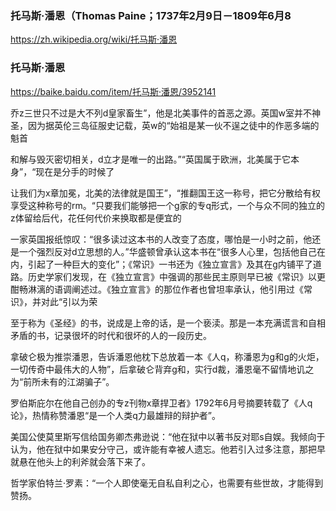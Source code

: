 ### 托马斯·潘恩（Thomas Paine；1737年2月9日－1809年6月8
https://zh.wikipedia.org/wiki/托马斯·潘恩

### 托马斯·潘恩
https://baike.baidu.com/item/托马斯·潘恩/3952141

乔z三世只不过是大不列d皇家畜生”，他是北美事件的首恶之源。英国w室并不神圣，因为据英伦三岛征服史记载，英w的“始祖是某一伙不逞之徒中的作恶多端的魁首

和解与毁灭密切相关，d立才是唯一的出路。”“英国属于欧洲，北美属于它本身”，“现在是分手的时候了

让我们为x章加冕，北美的法律就是国王”，“推翻国王这一称号，把它分散给有权享受这种称号的rm。“只要我们能够把一个g家的专q形式，一个与众不同的独立的z体留给后代，花任何代价来换取都是便宜的

一家英国报纸惊叹：“很多读过这本书的人改变了态度，哪怕是一小时之前，他还是一个强烈反对d立思想的人。”华盛顿曾承认这本书在“很多人心里，包括他自己在内，引起了一种巨大的变化”；《常识》一书还为《独立宣言》及其在g内铺平了道路。历史学家们发现，在《独立宣言》中强调的那些民主原则早已被《常识》以更酣畅淋漓的语调阐述过。《独立宣言》的那位作者也曾坦率承认，他引用过《常识》，并对此“引以为荣

至于称为《圣经》的书，说成是上帝的话，是一个亵渎。那是一本充满谎言和自相矛盾的书，记录很坏的时代和很坏的人的一段历史。

拿破仑极为推崇潘恩，告诉潘恩他枕下总放着一本《人q，称潘恩为g和g的火炬，一切传奇中最伟大的人物”，后拿破仑背弃g和，实行d裁，潘恩毫不留情地讥之为“前所未有的江湖骗子”。

罗伯斯庇尔在他自己创办的专z刊物x章捍卫者》1792年6月号摘要转载了《人q论》，热情称赞潘恩“是一个人类q力最雄辩的辩护者”。

美国公使莫里斯写信给国务卿杰弗逊说：“他在狱中以著书反对耶s自娱。我倾向于认为，他在狱中如果安分守己，或许能有幸被人遗忘。他若引入过多注意，那把早就悬在他头上的利斧就会落下来了。

哲学家伯特兰·罗素：“一个人即使毫无自私自利之心，也需要有些世故，才能得到赞扬。
